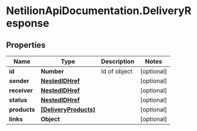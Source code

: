 # NetilionApiDocumentation.DeliveryResponse

## Properties
Name | Type | Description | Notes
------------ | ------------- | ------------- | -------------
**id** | **Number** | Id of object | [optional] 
**sender** | [**NestedIDHref**](NestedIDHref.md) |  | [optional] 
**receiver** | [**NestedIDHref**](NestedIDHref.md) |  | [optional] 
**status** | [**NestedIDHref**](NestedIDHref.md) |  | [optional] 
**products** | [**[DeliveryProducts]**](DeliveryProducts.md) |  | [optional] 
**links** | **Object** |  | [optional] 
